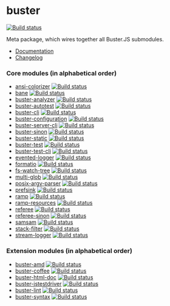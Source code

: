 # buster

[![Build status](https://secure.travis-ci.org/busterjs/buster.png?branch=master)](http://travis-ci.org/busterjs/buster)

Meta package, which wires together all Buster.JS submodules.

* [Documentation](http://docs.busterjs.org/en/latest/)
* [Changelog](http://docs.busterjs.org/en/latest/changelog/)


### Core modules (in alphabetical order) ###

* [ansi-colorizer](https://github.com/busterjs/ansi-colorizer) [![Build status](https://secure.travis-ci.org/busterjs/ansi-colorizer.png?branch=master)](http://travis-ci.org/busterjs/ansi-colorizer)
* [bane](https://github.com/busterjs/bane) [![Build status](https://secure.travis-ci.org/busterjs/bane.png?branch=master)](http://travis-ci.org/busterjs/bane)
* [buster-analyzer](https://github.com/busterjs/buster-analyzer) [![Build status](https://secure.travis-ci.org/busterjs/buster-analyzer.png?branch=master)](http://travis-ci.org/busterjs/buster-analyzer)
* [buster-autotest](https://github.com/busterjs/buster-autotest) [![Build status](https://secure.travis-ci.org/busterjs/buster-autotest.png?branch=master)](http://travis-ci.org/busterjs/buster-autotest)
* [buster-cli](https://github.com/busterjs/buster-cli) [![Build status](https://secure.travis-ci.org/busterjs/buster-cli.png?branch=master)](http://travis-ci.org/busterjs/buster-cli)
* [buster-configuration](https://github.com/busterjs/buster-configuration) [![Build status](https://secure.travis-ci.org/busterjs/buster-configuration.png?branch=master)](http://travis-ci.org/busterjs/buster-configuration)
* [buster-server-cli](https://github.com/busterjs/buster-server-cli) [![Build status](https://secure.travis-ci.org/busterjs/buster-server-cli.png?branch=master)](http://travis-ci.org/busterjs/buster-server-cli)
* [buster-sinon](https://github.com/busterjs/buster-sinon) [![Build status](https://secure.travis-ci.org/busterjs/buster-sinon.png?branch=master)](http://travis-ci.org/busterjs/buster-sinon)
* [buster-static](https://github.com/busterjs/buster-static) [![Build status](https://secure.travis-ci.org/busterjs/buster-static.png?branch=master)](http://travis-ci.org/busterjs/buster-static)
* [buster-test](https://github.com/busterjs/buster-test) [![Build status](https://secure.travis-ci.org/busterjs/buster-test.png?branch=master)](http://travis-ci.org/busterjs/buster-test)
* [buster-test-cli](https://github.com/busterjs/buster-test-cli) [![Build status](https://secure.travis-ci.org/busterjs/buster-test-cli.png?branch=master)](http://travis-ci.org/busterjs/buster-test-cli)
* [evented-logger](https://github.com/busterjs/evented-logger) [![Build status](https://secure.travis-ci.org/busterjs/evented-logger.png?branch=master)](http://travis-ci.org/busterjs/evented-logger)
* [formatio](https://github.com/busterjs/formatio) [![Build status](https://secure.travis-ci.org/busterjs/formatio.png?branch=master)](http://travis-ci.org/busterjs/formatio)
* [fs-watch-tree](https://github.com/busterjs/fs-watch-tree) [![Build status](https://secure.travis-ci.org/busterjs/fs-watch-tree.png?branch=master)](http://travis-ci.org/busterjs/fs-watch-tree)
* [multi-glob](https://github.com/busterjs/multi-glob) [![Build status](https://secure.travis-ci.org/busterjs/multi-glob.png?branch=master)](http://travis-ci.org/busterjs/multi-glob)
* [posix-argv-parser](https://github.com/busterjs/posix-argv-parser) [![Build status](https://secure.travis-ci.org/busterjs/posix-argv-parser.png?branch=master)](http://travis-ci.org/busterjs/posix-argv-parser)
* [prefsink](https://github.com/busterjs/prefsink) [![Build status](https://secure.travis-ci.org/busterjs/prefsink.png?branch=master)](http://travis-ci.org/busterjs/prefsink)
* [ramp](https://github.com/busterjs/ramp) [![Build status](https://secure.travis-ci.org/busterjs/ramp.png?branch=master)](http://travis-ci.org/busterjs/ramp)
* [ramp-resources](https://github.com/busterjs/ramp-resources) [![Build status](https://secure.travis-ci.org/busterjs/ramp-resources.png?branch=master)](http://travis-ci.org/busterjs/ramp-resources)
* [referee](https://github.com/busterjs/referee) [![Build status](https://secure.travis-ci.org/busterjs/referee.png?branch=master)](http://travis-ci.org/busterjs/referee)
* [referee-sinon](https://github.com/busterjs/referee-sinon) [![Build status](https://secure.travis-ci.org/busterjs/referee-sinon.png?branch=master)](http://travis-ci.org/busterjs/referee-sinon)
* [samsam](https://github.com/busterjs/samsam) [![Build status](https://secure.travis-ci.org/busterjs/samsam.png?branch=master)](http://travis-ci.org/busterjs/samsam)
* [stack-filter](https://github.com/busterjs/stack-filter) [![Build status](https://secure.travis-ci.org/busterjs/stack-filter.png?branch=master)](http://travis-ci.org/busterjs/stack-filter)
* [stream-logger](https://github.com/busterjs/stream-logger) [![Build status](https://secure.travis-ci.org/busterjs/stream-logger.png?branch=master)](http://travis-ci.org/busterjs/stream-logger)


### Extension modules (in alphabetical order) ###
* [buster-amd](https://github.com/busterjs/buster-amd) [![Build status](https://secure.travis-ci.org/busterjs/buster-amd.png?branch=master)](http://travis-ci.org/busterjs/buster-amd)
* [buster-coffee](https://github.com/busterjs/buster-coffee) [![Build status](https://secure.travis-ci.org/busterjs/buster-coffee.png?branch=master)](http://travis-ci.org/busterjs/buster-coffee)
* [buster-html-doc](https://github.com/busterjs/buster-html-doc) [![Build status](https://secure.travis-ci.org/busterjs/buster-html-doc.png?branch=master)](http://travis-ci.org/busterjs/buster-html-doc)
* [buster-jstestdriver](https://github.com/busterjs/buster-jstestdriver) [![Build status](https://secure.travis-ci.org/busterjs/buster-jstestdriver.png?branch=master)](http://travis-ci.org/busterjs/buster-jstestdriver)
* [buster-lint](https://github.com/busterjs/buster-lint) [![Build status](https://secure.travis-ci.org/busterjs/buster-lint.png?branch=master)](http://travis-ci.org/busterjs/buster-lint)
* [buster-syntax](https://github.com/busterjs/buster-syntax) [![Build status](https://secure.travis-ci.org/busterjs/buster-syntax.png?branch=master)](http://travis-ci.org/busterjs/buster-syntax)